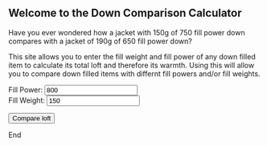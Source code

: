 ## Welcome to the Down Comparison Calculator

Have you ever wondered how a  jacket with 150g of 750 fill power down compares with a jacket of 190g of 650 fill power down? 

This site allows you to enter the fill weight and fill power of any down filled item to calculate its total loft and therefore its warmth. Using this will allow you to compare down filled items with differnt fill powers and/or fill weights.

<form id="frm1" action="/action_page.php">
  Fill Power: <input type="text" name="fpower" value="800"><br>
  Fill Weight: <input type="text" name="fweight" value="150"><br>
</form> 

<button onclick="myFunction()">Compare loft</button>

<p id="demo"></p>

<script>
function myFunction() {
    var fpower = document.getElementByName("fpower").value;
    var fweight = document.getElementByName("fweight").value;
    document.getElementById("demo").innerHTML = fpower;
}

</script>

End